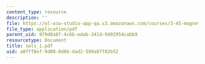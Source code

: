 ```yaml
---
content_type: resource
description: ''
file: https://ol-ocw-studio-app-qa.s3.amazonaws.com/courses/3-45-magnetic-materials-spring-2004/a0fff8ef9d088d86dad2599a07f02b52_sols_1.pdf
file_type: application/pdf
parent_uid: 979d0a8f-4c6b-edab-341d-9492954cabb9
resourcetype: Document
title: sols_1.pdf
uid: a0fff8ef-9d08-8d86-dad2-599a07f02b52
---
```

